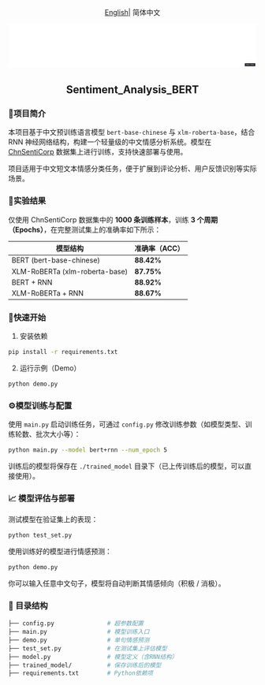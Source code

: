 <div align="center">
  
[English](../README.md)| 简体中文


![Search](https://github.com/LIN-ZECHENG/Sentiment_Analysis_BERT/blob/main/src/Search.gif?raw=true)



<h2 id="title">Sentiment_Analysis_BERT</h2>
</div>




### 📌项目简介

本项目基于中文预训练语言模型 `bert-base-chinese` 与 `xlm-roberta-base`，结合 RNN 神经网络结构，构建一个轻量级的中文情感分析系统。模型在 [ChnSentiCorp](https://huggingface.co/datasets/ChnSentiCorp) 数据集上进行训练，支持快速部署与使用。

项目适用于中文短文本情感分类任务，便于扩展到评论分析、用户反馈识别等实际场景。





### 🎯实验结果

仅使用 ChnSentiCorp 数据集中的 **1000 条训练样本**，训练 **3 个周期（Epochs）**，在完整测试集上的准确率如下所示：

| **模型结构**                   | **准确率（ACC）** |
| ------------------------------ | ----------------- |
| BERT (bert-base-chinese)       | **88.42%**        |
| XLM-RoBERTa (xlm-roberta-base) | **87.75%**        |
| BERT + RNN                     | **88.92%**        |
| XLM-RoBERTa + RNN              | **88.67%**        |





### 🚀快速开始

1. 安装依赖

```bash
pip install -r requirements.txt
```

2. 运行示例（Demo）

```bash
python demo.py
```





### ⚙️模型训练与配置

使用 `main.py` 启动训练任务，可通过 `config.py` 修改训练参数（如模型类型、训练轮数、批次大小等）：

```bash
python main.py --model bert+rnn --num_epoch 5
```

训练后的模型将保存在 `./trained_model` 目录下（已上传训练后的模型，可以直接使用）。





### 📈 模型评估与部署

测试模型在验证集上的表现：

```bash
python test_set.py
```

使用训练好的模型进行情感预测：

```bash
python demo.py
```

你可以输入任意中文句子，模型将自动判断其情感倾向（积极 / 消极）。





### 📂 目录结构

```bash
├── config.py               # 超参数配置
├── main.py                 # 模型训练入口
├── demo.py                 # 单句情感预测
├── test_set.py             # 在测试集上评估模型
├── model.py                # 模型定义（含RNN结构）
├── trained_model/          # 保存训练后的模型
├── requirements.txt        # Python依赖项
```



